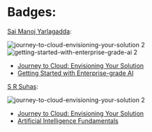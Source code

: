 # Badges:

[Sai Manoj Yarlagadda](https://github.com/Yarlagadda-saimanoj):

![journey-to-cloud-envisioning-your-solution 2](https://github.com/smartinternz02/SBSPS-Challenge-9976-Slient-Speech-Recognition-Automatic-Lip-reading-Model-using-3D-CNN-and-GRU/assets/98306116/028ed212-a684-4b3a-b2c8-be80a6107e07)
![getting-started-with-enterprise-grade-ai 2](https://github.com/smartinternz02/SBSPS-Challenge-9976-Slient-Speech-Recognition-Automatic-Lip-reading-Model-using-3D-CNN-and-GRU/assets/98306116/50574265-c07a-42a1-a28e-4b19440a017a)


* [Journey to Cloud: Envisioning Your Solution](https://www.credly.com/badges/6254baf0-b7e4-41f8-a7ec-d74d98aa7b6f/public_url)
*  [Getting Started with Enterprise-grade AI](https://www.credly.com/badges/4250cc77-54e7-4eb1-a538-c3e07e051dd8/public_url)

[S R Suhas](https://github.com/srsuhas0689):

![journey-to-cloud-envisioning-your-solution 2](https://github.com/smartinternz02/SBSPS-Challenge-9976-Slient-Speech-Recognition-Automatic-Lip-reading-Model-using-3D-CNN-and-GRU/assets/98306116/028ed212-a684-4b3a-b2c8-be80a6107e07)
* [Journey to Cloud: Envisioning Your Solution](https://www.credly.com/badges/74979015-243d-43cb-aa23-168ef5b678aa)
*  [Artificial Intelligence Fundamentals](https://www.credly.com/badges/e7aa2baa-e3cc-44a3-b8c7-869f44187253)
